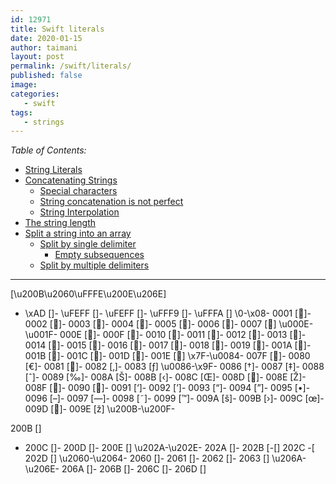 ```yaml
---
id: 12971
title: Swift literals
date: 2020-01-15
author: taimani
layout: post
permalink: /swift/literals/
published: false
image: 
categories:
   - swift
tags:
   - strings
---
```

_Table of Contents:_
- [String Literals](#string-literals)
- [Concatenating Strings](#concatenating-strings)
  - [Special characters](#special-characters)
  - [String concatenation is not perfect](#string-concatenation-is-not-perfect)
  - [String Interpolation](#string-interpolation)
- [The string length](#the-string-length)
- [Split a string into an array](#split-a-string-into-an-array)
  - [Split by single delimiter](#split-by-single-delimiter)
    - [Empty subsequences](#empty-subsequences)
  - [Split by multiple delimiters](#split-by-multiple-delimiters)

---

[\u200B\u2060\uFFFE\u200E\u206E]


- \xAD [­]- \uFEFF [﻿]- \uFEFF [﻿]- \uFFF9 [￹]- \uFFFA [￺]
\0-\x08- 0001 []- 0002 []- 0003 []- 0004 []- 0005 []- 0006 []- 0007 []
\u000E-\u001F- 000E []- 000F []- 0010 []- 0011 []- 0012 []- 0013 []- 0014 []- 0015 []- 0016 []- 0017 []- 0018 []- 0019 []- 001A []- 001B []- 001C []- 001D []- 001E []
\x7F-\u0084- 007F []- 0080 [€]- 0081 []- 0082 [‚]- 0083 [ƒ]
\u0086-\x9F- 0086 [†]- 0087 [‡]- 0088 [ˆ]- 0089 [‰]- 008A [Š]- 008B [‹]- 008C [Œ]- 008D []- 008E [Ž]- 008F []- 0090 []- 0091 [‘]- 0092 [’]- 0093 [“]- 0094 [”]- 0095 [•]- 0096 [–]- 0097 [—]- 0098 [˜]- 0099 [™]- 009A [š]- 009B [›]- 009C [œ]- 009D []- 009E [ž]
\u200B-\u200F- 

200B [​]


- 200C [‌]- 200D [‍]- 200E [‎]
\u202A-\u202E- 202A [‪]- 202B [‫]- 202C [‬]- 202D [‭]
\u2060-\u2064- 2060 [⁠]- 2061 [⁡]- 2062 [⁢]- 2063 [⁣]
\u206A-\u206E- 206A [⁪]- 206B [⁫]- 206C [⁬]- 206D [⁭]